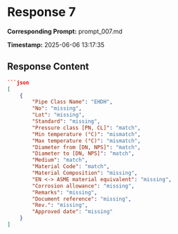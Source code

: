 # Response 7

**Corresponding Prompt:** prompt_007.md

**Timestamp:** 2025-06-06 13:17:35

## Response Content

```json
```json
[
    {
        "Pipe Class Name": "EHDH",
        "No": "missing",
        "Lot": "missing",
        "Standard": "missing",
        "Pressure class [PN, CL]": "match",
        "Min temperature (°C)": "mismatch",
        "Max temperature (°C)": "mismatch",
        "Diameter from [DN, NPS]": "match",
        "Diameter to [DN, NPS]": "match",
        "Medium": "match",
        "Material Code": "match",
        "Material Composition": "missing",
        "EN <-> ASME material equivalent": "missing",
        "Corrosion allowance": "missing",
        "Remarks": "missing",
        "Document reference": "missing",
        "Rev.": "missing",
        "Approved date": "missing"
    }
]
```
```

